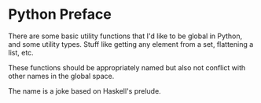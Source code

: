 # Python Preface

There are some basic utility functions that I'd like to be global in Python, and some utility types.
Stuff like getting any element from a set, flattening a list, etc.

These functions should be appropriately named but also not conflict with other names in the global space.

The name is a joke based on Haskell's prelude.
